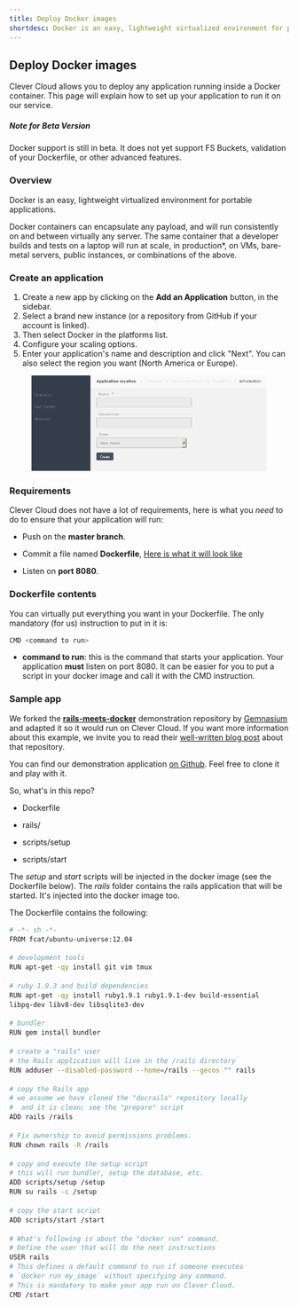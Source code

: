 ```yaml
---
title: Deploy Docker images
shortdesc: Docker is an easy, lightweight virtualized environment for portable applications.
---
```


## Deploy Docker images

Clever Cloud allows you to deploy any application running inside a
Docker container. This page will explain how to set up your application
to run it on our service.

<div class="alert alert-hot-problems">
<h5>Note for Beta Version</h5>
<div>
Docker support is still in beta. It does not yet support FS
Buckets, validation of your Dockerfile, or other advanced features.
</div>
</div>

### Overview

Docker is an easy, lightweight virtualized environment for portable
applications.

Docker containers can encapsulate any payload, and will run consistently
on and between virtually any server. The same container that a developer
builds and tests on a laptop will run at scale, in production*, on VMs,
bare-metal servers, public instances, or combinations of the above.

### Create an application

1. Create a new app by clicking on the **Add an Application** button, in the sidebar. 
2. Select a brand new instance (or a repository from GitHub if your account is linked).
3. Then select Docker in the platforms list.
4. Configure your scaling options.
5. Enter your application's name and description and click "Next". You can also select the region you want (North America or Europe).
<figure class="cc-content-img">
  <img src="/assets/images/choose-name.png"/>
</figure>


### Requirements

Clever Cloud does not have a lot of requirements, here is what you *need*
to do to ensure that your application will run:

* Push on the **master branch**.

* Commit a file named **Dockerfile**, [Here is what it will look like](http://docs.docker.io/introduction/working-with-docker/#working-with-the-dockerfile "Dockerfile")

* Listen on **port 8080**.

### Dockerfile contents

You can virtually put everything you want in your Dockerfile. The only
mandatory (for us) instruction to put in it is:

```bash
CMD <command to run>
```

   * **command to run**: this is the command that starts your
   application. Your application **must** listen on port 8080. It can be
   easier for you to put a script in your docker image and call it with
   the CMD instruction.


### Sample app

We forked the [**rails-meets-docker**](https://github.com/gemnasium/rails-meets-docker) demonstration
repository by [Gemnasium](https://gemnasium.com/) and adapted it so it
would run on Clever Cloud. If you want more information about this
example, we invite you to read their [well-written blog post](http://blog.gemnasium.com/post/66356385701/your-dockerfile-for-rails "Dockerfile for rails blog post")
about that repository.

You can find our demonstration application [on Github](https://github.com/clevercloud/rails-meet-docker-and-clever-cloud).
Feel free to clone it and play with it.

So, what's in this repo?

* Dockerfile

* rails/

* scripts/setup

* scripts/start

The *setup* and *start* scripts will be injected in the docker image
(see the Dockerfile below). The *rails* folder contains the rails
application that will be started. It's injected into the docker image
too.

The Dockerfile contains the following:

```bash
# -*- sh -*-
FROM fcat/ubuntu-universe:12.04

# development tools
RUN apt-get -qy install git vim tmux

# ruby 1.9.3 and build dependencies
RUN apt-get -qy install ruby1.9.1 ruby1.9.1-dev build-essential
libpq-dev libv8-dev libsqlite3-dev

# bundler
RUN gem install bundler

# create a "rails" user
# the Rails application will live in the /rails directory
RUN adduser --disabled-password --home=/rails --gecos "" rails

# copy the Rails app
# we assume we have cloned the "docrails" repository locally
#  and it is clean; see the "prepare" script
ADD rails /rails

# Fix ownership to avoid permissions problems.
RUN chown rails -R /rails

# copy and execute the setup script
# this will run bundler, setup the database, etc.
ADD scripts/setup /setup
RUN su rails -c /setup

# copy the start script
ADD scripts/start /start

# What's following is about the "docker run" command.
# Define the user that will do the next instructions
USER rails
# This defines a default command to run if someone executes
# `docker run my_image` without specifying any command.
# This is mandatory to make your app run on Clever Cloud.
CMD /start
```

